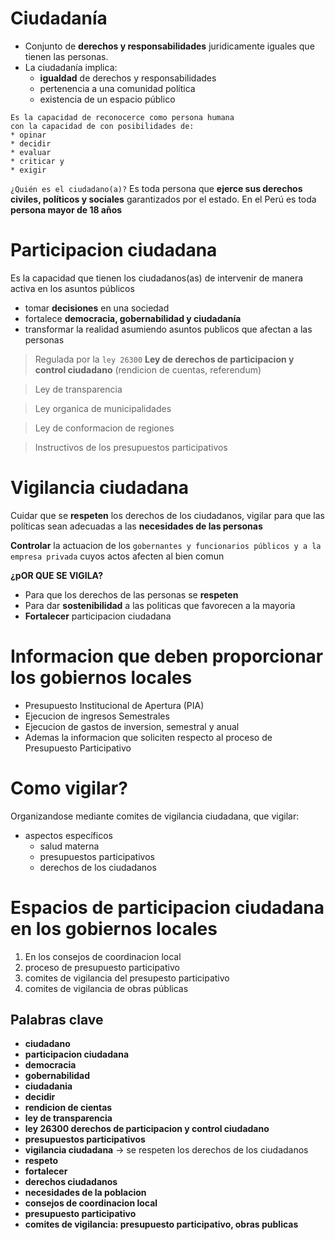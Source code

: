 # Ciudadanía

* Conjunto de **derechos y responsabilidades** juridicamente iguales que tienen las personas.
* La ciudadanía implica:
  * **igualdad** de derechos y responsabilidades
  * pertenencia a una comunidad política
  * existencia de un espacio público

```
Es la capacidad de reconocerce como persona humana 
con la capacidad de con posibilidades de:
* opinar
* decidir
* evaluar
* criticar y
* exigir
```

`¿Quién es el ciudadano(a)?` Es toda persona que **ejerce sus derechos civiles, políticos y sociales** garantizados por el estado. En el Perú es toda **persona mayor de 18 años**
 
# Participacion ciudadana

Es la capacidad que tienen los ciudadanos(as) de intervenir de manera activa en los asuntos públicos
* tomar **decisiones** en una sociedad
* fortalece **democracia, gobernabilidad y ciudadanía**
* transformar la realidad asumiendo asuntos publicos que afectan a las personas

> Regulada por la `ley 26300` **Ley de derechos de participacion y control ciudadano** (rendicion de cuentas, referendum)

> Ley de transparencia

> Ley organica de municipalidades

> Ley de conformacion de regiones

> Instructivos de los presupuestos participativos

# Vigilancia ciudadana

Cuidar que se **respeten** los derechos de los ciudadanos, vigilar para que las políticas sean adecuadas a las **necesidades de las personas**

**Controlar** la actuacion de los `gobernantes y funcionarios públicos y a la empresa privada` cuyos actos afecten al bien comun

**¿pOR QUE SE VIGILA?**

* Para que los derechos de las personas se **respeten**
* Para dar **sostenibilidad** a las politicas que favorecen a la mayoria
* **Fortalecer** participacion ciudadana

# Informacion que deben proporcionar los gobiernos locales

* Presupuesto Institucional de Apertura (PIA)
* Ejecucion de ingresos Semestrales
* Ejecucion de gastos de inversion, semestral y anual
* Ademas la informacion que soliciten respecto al proceso de Presupuesto Participativo

# Como vigilar?

Organizandose mediante comites de vigilancia ciudadana, que vigilar:
* aspectos específicos
  * salud materna
  * presupuestos participativos
  * derechos de los ciudadanos

# Espacios de participacion ciudadana en los gobiernos locales

1. En los consejos de coordinacion local
2. proceso de presupuesto participativo
3. comites de vigilancia del presupesto participativo
4. comites de vigilancia de obras públicas

## Palabras clave

* **ciudadano**
* **participacion ciudadana**
* **democracia**
* **gobernabilidad**
* **ciudadania**
* **decidir**
* **rendicion de cientas**
* **ley de transparencia**
* **ley 26300 derechos de participacion y control ciudadano**
* **presupuestos participativos**
* **vigilancia ciudadana** -> se respeten los derechos de los ciudadanos
* **respeto**
* **fortalecer**
* **derechos ciudadanos**
* **necesidades de la poblacion**
* **consejos de coordinacion local**
* **presupuesto participativo**
* **comites de vigilancia: presupuesto participativo, obras publicas**